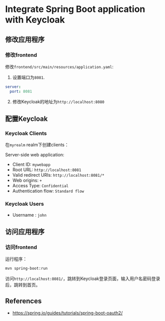# Integrate Spring Boot application with Keycloak

## 修改应用程序

### 修改frontend

修改`frontend/src/main/resources/application.yaml`:
1. 设置端口为`8081`.

```yaml
server:
  port: 8081
```

2. 修改Keycloak的地址为`http://localhost:8080`



## 配置Keycloak 

### Keycloak Clients

在`myrealm` realm下创建clients：

Server-side web application:
- Client ID: `mywebapp`
- Root URL: `http://localhost:8081`
- Valid redirect URIs: `http://localhost:8081/*`
- Web origins: `+`
- Access Type: `Confidential`
- Authentication flow: `Standard flow`



### Keycloak Users

- Username : `john`


## 访问应用程序

### 访问frontend

运行程序：
```bash
mvn spring-boot:run
```

访问`http://localhost:8081/`，跳转到Keycloak登录页面，输入用户名密码登录后，跳转到首页。


## References

- https://spring.io/guides/tutorials/spring-boot-oauth2/
